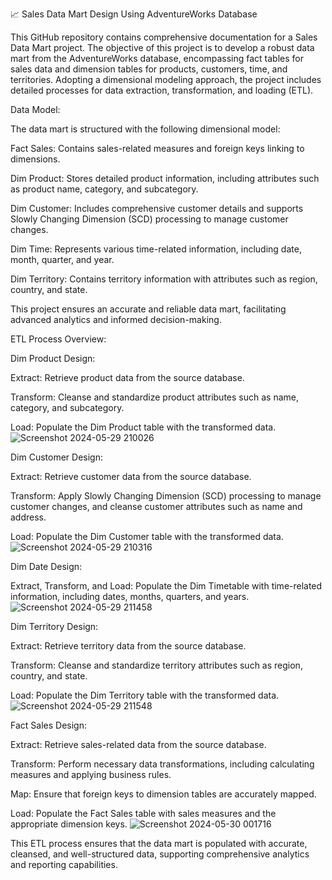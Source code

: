 📈 Sales Data Mart Design Using AdventureWorks Database

This GitHub repository contains comprehensive documentation for a Sales Data Mart project. The objective of this project is to develop a robust data mart from the AdventureWorks database, encompassing fact tables for sales data and dimension tables for products, customers, time, and territories. Adopting a dimensional modeling approach, the project includes detailed processes for data extraction, transformation, and loading (ETL).

Data Model:

The data mart is structured with the following dimensional model:

Fact Sales: Contains sales-related measures and foreign keys linking to dimensions.

Dim Product: Stores detailed product information, including attributes such as product name, category, and subcategory.

Dim Customer: Includes comprehensive customer details and supports Slowly Changing Dimension (SCD) processing to manage customer changes.

Dim Time: Represents various time-related information, including date, month, quarter, and year.

Dim Territory: Contains territory information with attributes such as region, country, and state.

This project ensures an accurate and reliable data mart, facilitating advanced analytics and informed decision-making.

ETL Process Overview:

Dim Product Design:

Extract: Retrieve product data from the source database.

Transform: Cleanse and standardize product attributes such as name, category, and subcategory.

Load: Populate the Dim Product table with the transformed data.
![Screenshot 2024-05-29 210026](https://github.com/A7med-3laa227/Sales_Data_Mart/assets/86737077/aceee82c-41f5-48d8-af3d-382464703420)

Dim Customer Design:

Extract: Retrieve customer data from the source database.

Transform: Apply Slowly Changing Dimension (SCD) processing to manage customer changes, and cleanse customer attributes such as name and address.

Load: Populate the Dim Customer table with the transformed data.
![Screenshot 2024-05-29 210316](https://github.com/A7med-3laa227/Sales_Data_Mart/assets/86737077/2971f927-8217-4821-a25b-786663089369)

Dim Date Design:

Extract, Transform, and Load: Populate the Dim Timetable with time-related information, including dates, months, quarters, and years.
![Screenshot 2024-05-29 211458](https://github.com/A7med-3laa227/Sales_Data_Mart/assets/86737077/df16d31e-91a5-4b64-8056-e19f3702e650)

Dim Territory Design:

Extract: Retrieve territory data from the source database.

Transform: Cleanse and standardize territory attributes such as region, country, and state.

Load: Populate the Dim Territory table with the transformed data.
![Screenshot 2024-05-29 211548](https://github.com/A7med-3laa227/Sales_Data_Mart/assets/86737077/af748cab-d565-4c01-af7b-49d09e885f06)

Fact Sales Design:

Extract: Retrieve sales-related data from the source database.

Transform: Perform necessary data transformations, including calculating measures and applying business rules.

Map: Ensure that foreign keys to dimension tables are accurately mapped.

Load: Populate the Fact Sales table with sales measures and the appropriate dimension keys.
![Screenshot 2024-05-30 001716](https://github.com/A7med-3laa227/Sales_Data_Mart/assets/86737077/9094133c-1787-45ae-861f-99127bc8fba7)

This ETL process ensures that the data mart is populated with accurate, cleansed, and well-structured data, supporting comprehensive analytics and reporting capabilities.






